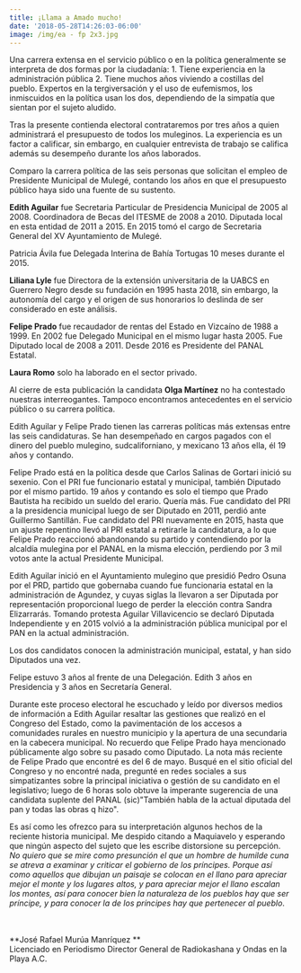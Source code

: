 ```yaml
---
title: ¡Llama a Amado mucho!
date: '2018-05-28T14:26:03-06:00'
image: /img/ea - fp 2x3.jpg
---
```

Una carrera extensa en el servicio público o en la política generalmente se interpreta de dos formas por la ciudadanía: 1. Tiene experiencia en la administración pública 2. Tiene muchos años viviendo a costillas del pueblo. Expertos en la tergiversación y el uso de eufemismos, los inmiscuidos en la política usan los dos, dependiendo de la simpatía que sientan por el sujeto aludido. 

Tras la presente contienda electoral contrataremos por tres años a quien administrará el presupuesto de todos los muleginos. La experiencia es un factor a calificar, sin embargo, en cualquier entrevista de trabajo se califica además su desempeño durante los años laborados. 

Comparo la carrera política de las seis personas que solicitan el empleo de Presidente Municipal de Mulegé, contando los años en que el presupuesto público haya sido una fuente de su sustento.

**Edith Aguilar** fue Secretaria Particular de Presidencia Municipal de 2005 al 2008. Coordinadora de Becas del ITESME de 2008 a 2010. Diputada local en esta entidad de 2011 a 2015. En 2015 tomó el cargo de Secretaria General del XV Ayuntamiento de Mulegé.

Patricia Ávila fue Delegada Interina de Bahía Tortugas 10 meses durante el 2015.

**Liliana Lyle** fue Directora de la extensión universitaria de la UABCS en Guerrero Negro desde su fundación en 1995 hasta 2018, sin embargo, la autonomía del cargo y el origen de sus honorarios lo deslinda de ser considerado en este análisis.

**Felipe Prado** fue recaudador de rentas del Estado en Vizcaíno de 1988 a 1999. En 2002 fue Delegado Municipal en el mismo lugar hasta 2005. Fue Diputado local de 2008 a 2011. Desde 2016 es Presidente del PANAL Estatal. 

**Laura Romo** solo ha laborado en el sector privado.

Al cierre de esta publicación la candidata **Olga Martínez** no ha contestado nuestras interreogantes. Tampoco encontramos antecedentes en el servicio público o su carrera política. 

Edith Aguilar y Felipe Prado tienen las carreras políticas más extensas entre las seis candidaturas. Se han desempeñado en cargos pagados con el dinero del pueblo mulegino, sudcaliforniano, y mexicano 13 años ella, él 19 años y contando.

Felipe Prado está en la política desde que Carlos Salinas de Gortari inició su sexenio. Con el PRI fue funcionario estatal y municipal, también Diputado por el mismo partido. 19 años y contando es solo el tiempo que Prado Bautista ha recibido un sueldo del erario. Quería más. Fue candidato del PRI a la presidencia municipal luego de ser Diputado en 2011, perdió ante Guillermo Santillán. Fue candidato del PRI nuevamente en 2015, hasta que un ajuste repentino llevó al PRI estatal a retirarle la candidatura, a lo que Felipe Prado reaccionó abandonando su partido y contendiendo por la alcaldía mulegina por el PANAL en la misma elección, perdiendo por 3 mil votos ante la actual Presidente Municipal.

Edith Aguilar inició en el Ayuntamiento mulegino que presidió Pedro Osuna por el PRD, partido que gobernaba cuando fue funcionaria estatal en la administración de Agundez, y cuyas siglas la llevaron a ser Diputada por representación proporcional luego de perder la elección contra Sandra Elizarrarás. Tomando protesta Aguilar Villavicencio se declaró Diputada Independiente y en 2015 volvió a la administración pública municipal por el PAN en la actual administración.

Los dos candidatos conocen la administración municipal, estatal, y han sido Diputados una vez. 

Felipe estuvo 3 años al frente de una Delegación. Edith 3 años en Presidencia y 3 años en Secretaría General. 

Durante este proceso electoral he escuchado y leído por diversos medios de información a Edith Aguilar resaltar las gestiones que realizó en el Congreso del Estado, como la pavimentación de los accesos a comunidades rurales en nuestro municipio y la apertura de una secundaria en la cabecera municipal. No recuerdo que Felipe Prado haya mencionado públicamente algo sobre su pasado como Diputado. La nota más reciente de Felipe Prado que encontré es del 6 de mayo. Busqué en el sitio oficial del Congreso y no encontré nada, pregunté en redes sociales a sus simpatizantes sobre  la principal iniciativa o gestión de su candidato en el legislativo; luego de 6 horas solo obtuve la imperante sugerencia de una candidata suplente del PANAL (sic)"También habla de la actual diputada del pan y todas las obras q hizo".

Es así como les ofrezco para su interpretación algunos hechos de la reciente historia municipal. Me despido citando a Maquiavelo y esperando que ningún aspecto del sujeto que les escribe distorsione su percepción.  _No quiero que se mire como presunción el que un hombre de humilde cuna se atreva a examinar y criticar el gobierno de los príncipes. Porque así como aquellos que dibujan un paisaje se colocan en el llano para apreciar mejor el monte y los lugares altos, y para apreciar mejor el llano escalan los montes, así para conocer bien la naturaleza de los pueblos hay que ser príncipe, y para conocer la de los príncipes hay que pertenecer al pueblo_. 

\
\
**José Rafael Murúa Manríquez
**\
Licenciado en Periodismo
Director General de Radiokashana y 
Ondas en la Playa A.C.
